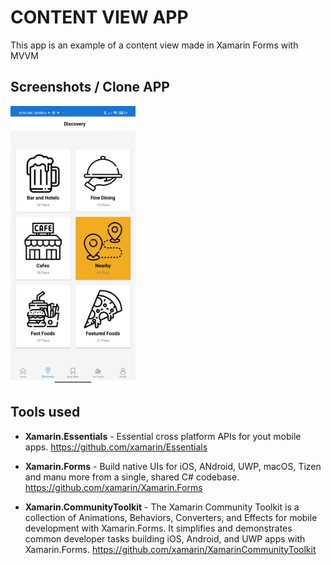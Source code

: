 # CONTENT VIEW APP

This app is an example of a content view made in Xamarin Forms with MVVM

## Screenshots / Clone APP

<img width="200" src="screenshots/ss1.jpg">

## Tools used

- **Xamarin.Essentials** - Essential cross platform APIs for yout mobile apps.
<https://github.com/xamarin/Essentials>

- **Xamarin.Forms** - Build native UIs for iOS, ANdroid, UWP, macOS, Tizen and manu more from a single, shared C# codebase.
<https://github.com/xamarin/Xamarin.Forms>

- **Xamarin.CommunityToolkit** - The Xamarin Community Toolkit is a collection of Animations, Behaviors, Converters, and Effects for mobile development with Xamarin.Forms. It simplifies and demonstrates common developer tasks building iOS, Android, and UWP apps with Xamarin.Forms.
<https://github.com/xamarin/XamarinCommunityToolkit>